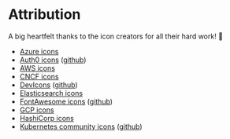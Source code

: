 # Attribution

A big heartfelt thanks to the icon creators for all their hard work! :clap:

* [Azure icons](https://www.microsoft.com/en-in/download/details.aspx?id=41937)
* [Auth0 icons](https://identicons.dev/) ([github](https://github.com/auth0/identicons))
* [AWS icons](https://aws.amazon.com/architecture/icons/)
* [CNCF icons](https://github.com/cncf/artwork)
* [DevIcons](https://konpa.github.io/devicon/) ([github](https://github.com/konpa/devicon/))
* [Elasticsearch icons](https://www.elastic.co/brand)
* [FontAwesome icons](https://fontawesome.com/) ([github](https://github.com/FortAwesome/Font-Awesome))
* [GCP icons](https://cloud.google.com/icons/)
* [HashiCorp icons](https://www.hashicorp.com/brand)
* [Kubernetes community icons](https://docs.google.com/presentation/d/15h_MHjR2fzXIiGZniUdHok_FP07u1L8MAX5cN1r0j4U/edit?usp=sharing) ([github](https://github.com/kubernetes/community/tree/master/icons))
